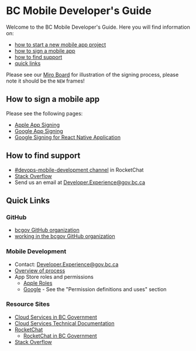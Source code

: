 # BC Mobile Developer's Guide

Welcome to the BC Mobile Developer's Guide. Here you will find information on:

* [how to start a new mobile app project](initiate.md)
* [how to sign a mobile app](#how-to-sign-a-mobile-app)
* [how to find support](#how-to-find-support)
* [quick links](#quick-links)

Please see our [Miro Board](https://miro.com/app/board/o9J_lS6zlUI=/?invite_link_id=120064570090) for illustration of the signing process, please note it should be the `NEW` frames!


## How to sign a mobile app 
Please see the following pages:

* [Apple App Signing](apple_app_signing.md)
* [Google App Signing](google_app_signing.md)
* [Google Signing for React Native Application](google_react_native_signing.md)

## How to find support

* [#devops-mobile-development channel](https://chat.developer.gov.bc.ca/channel/devops-mobile-development) in RocketChat
* [Stack Overflow](https://stackoverflow.developer.gov.bc.ca)
* Send us an email at [Developer.Experience@gov.bc.ca](mailto:Developer.Experience@gov.bc.ca)
 
## Quick Links
### GitHub
* [bcgov GitHub organization](https://github.com/bcgov)
* [working in the bcgov GitHub organization](https://docs.developer.gov.bc.ca/start-working-in-bcgov-github-organization/)

### Mobile Development
* Contact: [Developer.Experience@gov.bc.ca](mailto:Developer.Experience@gov.bc.ca)
* [Overview of process](https://miro.com/app/board/o9J_lS6zlUI=/?invite_link_id=120064570090)
* App Store roles and permissions
  * [Apple Roles](https://developer.apple.com/support/roles/)
  * [Google](https://support.google.com/googleplay/android-developer/answer/9844686) - See the "Permission definitions and uses" section

### Resource Sites
* [Cloud Services in BC Government](https://cloud.gov.bc.ca)
* [Cloud Services Technical Documentation](https://docs.developer.gov.bc.ca)
* [RocketChat](https://chat.developer.gov.bc.ca/)
  * [RocketChat in BC Government](https://cloud.gov.bc.ca/private-cloud/support-and-community/stay-connected/)
* [Stack Overflow](https://stackoverflow.developer.gov.bc.ca) 
